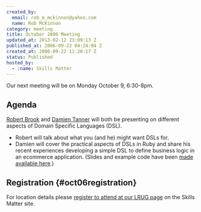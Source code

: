 ```yaml
--- 
created_by: 
  email: rob_m_mckinnon@yahoo.com
  name: Rob McKinnon
category: meeting
title: October 2006 Meeting
updated_at: 2013-02-12 23:09:13 Z
published_at: 2006-09-22 04:24:04 Z
created_at: 2006-09-22 11:20:17 Z
status: Published
hosted_by:
  - :name: Skills Matter
---
```


Our next meeting will be on Monday October 9, 6:30-8pm. 

## Agenda
[Robert Brook](http://www.robertbrook.com/) and [Damien Tanner](http://iamrice.org) will both be presenting on different aspects of Domain Specific Languages (DSL).

* Robert will talk about what you (and he) might want DSLs for.
* Damien will cover the practical aspects of DSLs in Ruby and share his recent experiences developing a simple DSL to define business logic in an ecommerce application. (Slides and example code have been [made available here](http://svn.lrug.org/lrug_sandbox/presentations/ruby_dsl_presentation_tiest_2006/).)

## Registration {#oct06registration}

For location details please [register to attend at our LRUG page](http://skillsmatter.com/london-ruby-ug) on the Skills Matter site.
